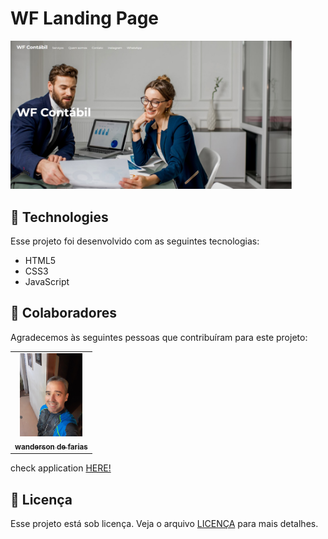 # WF Landing Page

<img src="./foto.png" width="450px" alt="SL Landing Page">


## 🚀 Technologies

Esse projeto foi desenvolvido com as seguintes tecnologias:

- HTML5
- CSS3
- JavaScript

## 🤝 Colaboradores

Agradecemos às seguintes pessoas que contribuíram para este projeto:

<table>
  <tr>
    <td align="center">
      <a href="#">
        <img src="./foto.jpg" width="100px;" alt="Foto do wanderson de farias no GitHub"/><br>
        <sub>
          <b>wanderson de farias</b>
        </sub>
      </a>
    </td>
  </tr>
</table>

 check application <a href="https://wandersondefariasprogramador.github.io/SITE-RESTAURANTE-2/">HERE!</a>

## 📝 Licença

Esse projeto está sob licença. Veja o arquivo [LICENÇA](LICENSE.md) para mais detalhes.
